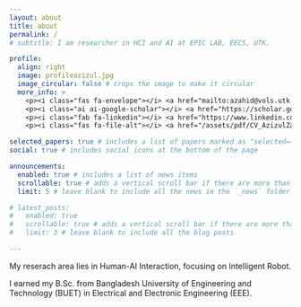 ```yaml
---
layout: about
title: about
permalink: /
# subtitle: I am researcher in HCI and AI at EPIC LAB, EECS, UTK.

profile:
  align: right
  image: profileazizul.jpg
  image_circular: false # crops the image to make it circular
  more_info: >
    <p><i class="fas fa-envelope"></i> <a href="mailto:azahid@vols.utk.edu">azahid@vols.utk.edu</a></p>
    <p><i class="ai ai-google-scholar"></i> <a href="https://scholar.google.com/citations?user=nTY1Y-AAAAAJ&hl=en">Google Scholar</a></p>
    <p><i class="fab fa-linkedin"></i> <a href="https://www.linkedin.com/in/azizul-zahid-1b980b202">LinkedIn</a></p>
    <p><i class="fas fa-file-alt"></i> <a href="/assets/pdf/CV_AzizulZahid.pdf" target="_blank">Curriculum Vitae</a></p>

selected_papers: true # includes a list of papers marked as "selected={true}"
social: true # includes social icons at the bottom of the page

announcements:
  enabled: true # includes a list of news items
  scrollable: true # adds a vertical scroll bar if there are more than 3 news items
  limit: 5 # leave blank to include all the news in the `_news` folder

# latest_posts:
#   enabled: true
#   scrollable: true # adds a vertical scroll bar if there are more than 3 new posts items
#   limit: 3 # leave blank to include all the blog posts

---
```

<!-- I am a researcher in HCI and AI at EPIC LAB, Electrical Engineering and Computer science (EECS), University of Tennessee Knoxville (UTK). -->

<!-- I am also a 2nd year PhD student in Computer Engineering working with Dr. Sai Swaminathan. -->

My reserach area lies in Human-AI Interaction, focusing on Intelligent Robot.

I earned my B.Sc. from Bangladesh University of Engineering and Technology (BUET) in Electrical and Electronic Engineering (EEE).

<!-- I am actively looking for summer internship opportunites for 2025. If you know any of opportunities, fell free to reach out to me. -->

